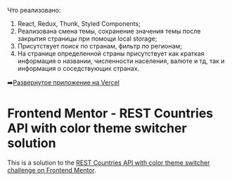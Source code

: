 Что реализовано:

1. React, Redux, Thunk, Styled Components;
2. Реализована смена темы, сохранение значения темы после закрытия страницы при помощи local storage;
3. Присутствует поиск по странам, фильтр по регионам;
4. На странице определенной страны присутствует как краткая информация о названии, численности населения, валюте и тд, так и информация о соседствующих странах.

:arrow_right:<a href="https://countries-api-rouge-six.vercel.app" style="text-align: center;">Развернутое приложение на Vercel</a>

# Frontend Mentor - REST Countries API with color theme switcher solution

This is a solution to the [REST Countries API with color theme switcher challenge on Frontend Mentor](https://www.frontendmentor.io/challenges/rest-countries-api-with-color-theme-switcher-5cacc469fec04111f7b848ca).
